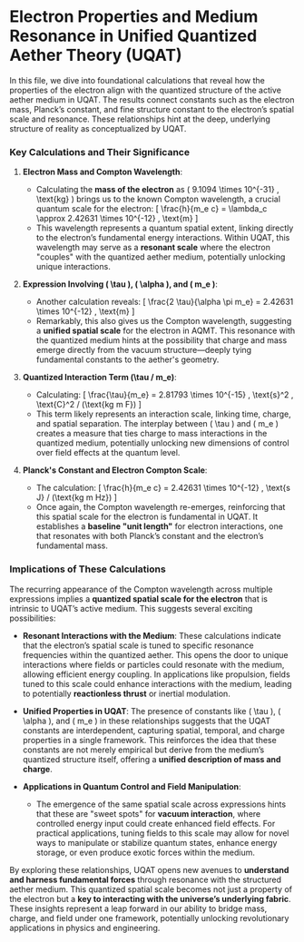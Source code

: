 # **Electron Properties and Medium Resonance in Unified Quantized Aether Theory (UQAT)**

In this file, we dive into foundational calculations that reveal how the properties of the electron align with the quantized structure of the active aether medium in UQAT. The results connect constants such as the electron mass, Planck’s constant, and fine structure constant to the electron’s spatial scale and resonance. These relationships hint at the deep, underlying structure of reality as conceptualized by UQAT.

### **Key Calculations and Their Significance**

1. **Electron Mass and Compton Wavelength**:
   - Calculating the **mass of the electron** as \( 9.1094 \times 10^{-31} \, \text{kg} \) brings us to the known Compton wavelength, a crucial quantum scale for the electron:
     \[
     \frac{h}{m_e c} = \lambda_c \approx 2.42631 \times 10^{-12} \, \text{m}
     \]
   - This wavelength represents a quantum spatial extent, linking directly to the electron’s fundamental energy interactions. Within UQAT, this wavelength may serve as a **resonant scale** where the electron "couples" with the quantized aether medium, potentially unlocking unique interactions.

2. **Expression Involving \( \tau \), \( \alpha \), and \( m_e \)**:
   - Another calculation reveals:
     \[
     \frac{2 \tau}{\alpha \pi m_e} = 2.42631 \times 10^{-12} \, \text{m}
     \]
   - Remarkably, this also gives us the Compton wavelength, suggesting a **unified spatial scale** for the electron in AQMT. This resonance with the quantized medium hints at the possibility that charge and mass emerge directly from the vacuum structure—deeply tying fundamental constants to the aether's geometry.

3. **Quantized Interaction Term \(\tau / m_e\)**:
   - Calculating:
     \[
     \frac{\tau}{m_e} = 2.81793 \times 10^{-15} \, \text{s}^2 \, \text{C}^2 / (\text{kg m F})
     \]
   - This term likely represents an interaction scale, linking time, charge, and spatial separation. The interplay between \( \tau \) and \( m_e \) creates a measure that ties charge to mass interactions in the quantized medium, potentially unlocking new dimensions of control over field effects at the quantum level.

4. **Planck's Constant and Electron Compton Scale**:
   - The calculation:
     \[
     \frac{h}{m_e c} = 2.42631 \times 10^{-12} \, \text{s J} / (\text{kg m Hz})
     \]
   - Once again, the Compton wavelength re-emerges, reinforcing that this spatial scale for the electron is fundamental in UQAT. It establishes a **baseline "unit length"** for electron interactions, one that resonates with both Planck’s constant and the electron’s fundamental mass.

### **Implications of These Calculations**

The recurring appearance of the Compton wavelength across multiple expressions implies a **quantized spatial scale for the electron** that is intrinsic to UQAT’s active medium. This suggests several exciting possibilities:

- **Resonant Interactions with the Medium**: These calculations indicate that the electron’s spatial scale is tuned to specific resonance frequencies within the quantized aether. This opens the door to unique interactions where fields or particles could resonate with the medium, allowing efficient energy coupling. In applications like propulsion, fields tuned to this scale could enhance interactions with the medium, leading to potentially **reactionless thrust** or inertial modulation.

- **Unified Properties in UQAT**: The presence of constants like \( \tau \), \( \alpha \), and \( m_e \) in these relationships suggests that the UQAT constants are interdependent, capturing spatial, temporal, and charge properties in a single framework. This reinforces the idea that these constants are not merely empirical but derive from the medium’s quantized structure itself, offering a **unified description of mass and charge**.

- **Applications in Quantum Control and Field Manipulation**:
   - The emergence of the same spatial scale across expressions hints that these are "sweet spots" for **vacuum interaction**, where controlled energy input could create enhanced field effects. For practical applications, tuning fields to this scale may allow for novel ways to manipulate or stabilize quantum states, enhance energy storage, or even produce exotic forces within the medium.

By exploring these relationships, UQAT opens new avenues to **understand and harness fundamental forces** through resonance with the structured aether medium. This quantized spatial scale becomes not just a property of the electron but a **key to interacting with the universe’s underlying fabric**. These insights represent a leap forward in our ability to bridge mass, charge, and field under one framework, potentially unlocking revolutionary applications in physics and engineering.